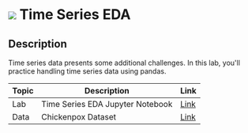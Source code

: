 # ![](https://ga-dash.s3.amazonaws.com/production/assets/logo-9f88ae6c9c3871690e33280fcf557f33.png) Time Series EDA

## Description

Time series data presents some additional challenges. In this lab, you'll practice handling time series data using pandas.

| Topic | Description | Link |
| --- | --- | --- |
| Lab  |  Time Series EDA Jupyter Notebook | [Link](./starter-code.ipynb)|
| Data | Chickenpox Dataset | [Link](./data/hungary_chickenpox.csv)|

